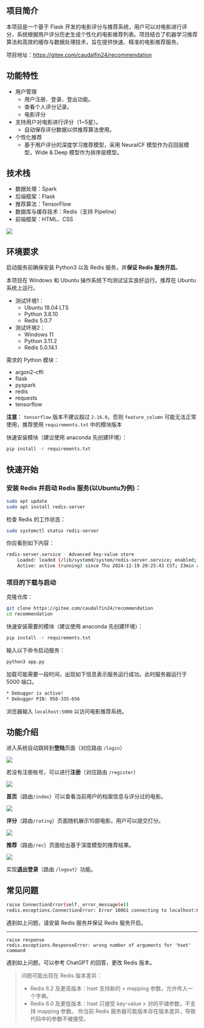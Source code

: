 ## 项目简介

本项目是一个基于 Flask 开发的电影评分与推荐系统，用户可以对电影进行评分，系统根据用户评分历史生成个性化的电影推荐列表。项目结合了机器学习推荐算法和高效的缓存与数据处理技术，旨在提供快速、精准的电影推荐服务。

项目地址：https://gitee.com/caudalfin24/recommendation

## 功能特性
- 用户管理
    - 用户注册、登录、登出功能。
    - 查看个人评分记录。
    - 电影评分
- 支持用户对电影进行评分（1~5星）。
    - 自动保存评分数据以供推荐算法使用。
- 个性化推荐
    - 基于用户评分的深度学习推荐模型，采用 NeuralCF 模型作为召回层模型，Wide & Deep 模型作为排序层模型。

## 技术栈
- 数据处理：Spark
- 后端框架：Flask
- 推荐算法：TensorFlow
- 数据库与缓存技术：Redis（支持 Pipeline）
- 前端框架：HTML、CSS


![](img/技术路线.drawio.png)


## 环境要求

启动服务前确保安装 Python3 以及 Redis 服务，并**保证 Redis 服务开启**。

本项目在 Windows 和 Ubuntu 操作系统下均测试证实良好运行。推荐在 Ubuntu 系统上运行。

- 测试环境1：
    - Ubuntu 18.04 LTS
    - Python 3.8.10
    - Redis 5.0.7
- 测试环境2：
    - Windows 11
    - Python  3.11.2
    - Redis 5.0.14.1



需求的 Python 模块：
- argon2-cffi
- flask
- pyspark
- redis
- requests
- tensorflow

**注意**：
 `tensorflow` 版本不建议超过 `2.16.0`，否则 `feature_column` 可能无法正常使用，推荐使用 `requirements.txt` 中的模块版本

快速安装模块（建议使用 anaconda 先创建环境）：
```bash
pip install -r requirements.txt
```

## 快速开始

### 安装 Redis 并启动 Redis 服务(以Ubuntu为例)：

```bash
sudo apt update
sudo apt install redis-server
```

检查 Redis 的工作状态：
```bash
sudo systemctl status redis-server
```

你应看到如下内容：
```bash
redis-server.service - Advanced key-value store
    Loaded: loaded (/lib/systemd/system/redis-server.service; enabled; vendor preset: enabled)
    Active: active (running) since Thu 2024-12-19 20:25:43 CST; 23min ago
```

### 项目的下载与启动

克隆仓库：
```bash
git clone https://gitee.com/caudalfin24/recommendation
cd recommendation
```

快速安装需要的模块（建议使用 anaconda 先创建环境）：
```bash
pip install -r requirements.txt
```

输入以下命令启动服务：
```bash
python3 app.py 
```

加载可能需要一段时间，出现如下信息表示服务运行成功。此时服务器运行于 5000 端口。
```bash
* Debugger is active!
* Debugger PIN: 958-335-656
``` 

浏览器输入 `localhost:5000` 以访问电影推荐系统。

## 功能介绍

进入系统自动跳转到**登陆**页面（对应路由 `/login`）

![](img/login.png)

若没有注册账号，可以进行**注册**（对应路由 `/register`）

![](img/register.png)

**首页**（路由`/index`）可以查看当前用户的档案信息与评分过的电影。

![](img/index.png)

**评分**（路由`/rating`）页面随机展示10部电影。用户可以提交打分。

![](img/rating.png)

**推荐**（路由`/rec`）页面给出基于深度模型的推荐结果。

![](img/rec.png)

实现**退出登录**（路由 `/logout`）功能。

## 常见问题

```bash
raise ConnectionError(self._error_message(e))
redis.exceptions.ConnectionError: Error 10061 connecting to localhost:6379.
```

遇到如上问题，请安装 Redis 服务并保证 Redis 服务开启。

---

```
raise response
redis.exceptions.ResponseError: wrong number of arguments for 'hset' command
```

遇到如上问题，可以参考 ChatGPT 的回答，更改 Redis 版本。

> 问题可能出现在 Redis 版本差异：
> - Redis 6.2 及更高版本：hset 支持新的 > mapping 参数，允许传入一个字典。
> - Redis 6.0 及更低版本：hset 只接受 key-value > 对的平铺参数，不支持 mapping 参数。
> 你当前 Redis 服务器可能版本存在版本差异，导致代码中的参数不被接受。

